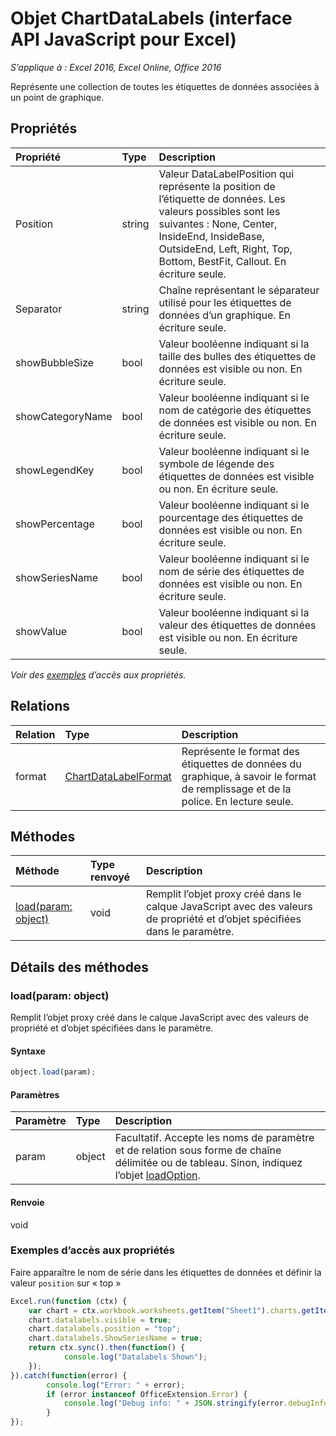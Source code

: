 # Objet ChartDataLabels (interface API JavaScript pour Excel)

_S’applique à : Excel 2016, Excel Online, Office 2016_

Représente une collection de toutes les étiquettes de données associées à un point de graphique.

## Propriétés

| Propriété   | Type|Description
|:---------------|:--------|:----------|
|Position|string|Valeur DataLabelPosition qui représente la position de l’étiquette de données. Les valeurs possibles sont les suivantes : None, Center, InsideEnd, InsideBase, OutsideEnd, Left, Right, Top, Bottom, BestFit, Callout. En écriture seule.|
|Separator|string|Chaîne représentant le séparateur utilisé pour les étiquettes de données d’un graphique. En écriture seule.|
|showBubbleSize|bool|Valeur booléenne indiquant si la taille des bulles des étiquettes de données est visible ou non. En écriture seule.|
|showCategoryName|bool|Valeur booléenne indiquant si le nom de catégorie des étiquettes de données est visible ou non. En écriture seule.|
|showLegendKey|bool|Valeur booléenne indiquant si le symbole de légende des étiquettes de données est visible ou non. En écriture seule.|
|showPercentage|bool|Valeur booléenne indiquant si le pourcentage des étiquettes de données est visible ou non. En écriture seule.|
|showSeriesName|bool|Valeur booléenne indiquant si le nom de série des étiquettes de données est visible ou non. En écriture seule.|
|showValue|bool|Valeur booléenne indiquant si la valeur des étiquettes de données est visible ou non. En écriture seule.|

_Voir des [exemples](#property-access-examples) d’accès aux propriétés._

## Relations
| Relation | Type|Description|
|:---------------|:--------|:----------|
|format|[ChartDataLabelFormat](chartdatalabelformat.md)|Représente le format des étiquettes de données du graphique, à savoir le format de remplissage et de la police. En lecture seule.|

## Méthodes

| Méthode   | Type renvoyé|Description|
|:---------------|:--------|:----------|
|[load(param: object)](#loadparam-object)|void|Remplit l’objet proxy créé dans le calque JavaScript avec des valeurs de propriété et d’objet spécifiées dans le paramètre.|

## Détails des méthodes

### load(param: object)
Remplit l’objet proxy créé dans le calque JavaScript avec des valeurs de propriété et d’objet spécifiées dans le paramètre.

#### Syntaxe
```js
object.load(param);
```

#### Paramètres
| Paramètre   | Type|Description|
|:---------------|:--------|:----------|
|param|object|Facultatif. Accepte les noms de paramètre et de relation sous forme de chaîne délimitée ou de tableau. Sinon, indiquez l’objet [loadOption](loadoption.md).|

#### Renvoie
void
### Exemples d’accès aux propriétés

Faire apparaître le nom de série dans les étiquettes de données et définir la valeur `position` sur « top »

```js
Excel.run(function (ctx) { 
	var chart = ctx.workbook.worksheets.getItem("Sheet1").charts.getItem("Chart1");	
	chart.datalabels.visible = true;
	chart.datalabels.position = "top";
	chart.datalabels.ShowSeriesName = true;
	return ctx.sync().then(function() {
			console.log("Datalabels Shown");
	});
}).catch(function(error) {
		console.log("Error: " + error);
		if (error instanceof OfficeExtension.Error) {
			console.log("Debug info: " + JSON.stringify(error.debugInfo));
		}
});
```

